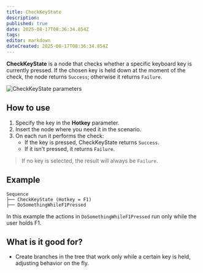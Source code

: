 ```yaml
---
title: CheckKeyState
description:
published: true
date: 2025-08-17T08:36:34.854Z
tags:
editor: markdown
dateCreated: 2025-08-17T08:36:34.854Z
---
```


**CheckKeyState** is a node that checks whether a specific keyboard key is currently pressed. If the chosen key is held down at the moment of the check, the node returns `Success`; otherwise it returns `Failure`.

![CheckKeyState parameters](https://s3.eyeauras.net/media/2025/08/EyeAuras_dfgmUF8kNg.png)

## How to use

1. Specify the key in the **Hotkey** parameter.
2. Insert the node where you need it in the scenario.
3. On each run it performs the check:
   - If the key is pressed, CheckKeyState returns `Success`.
   - If it isn't pressed, it returns `Failure`.
> If no key is selected, the result will always be `Failure`.

## Example
```
Sequence
├── CheckKeyState (Hotkey = F1)
├── DoSomethingWhileF1Pressed
```

In this example the actions in `DoSomethingWhileF1Pressed` run only while the user holds F1.

## What is it good for?
- Create branches in the tree that work only while a certain key is held, adjusting behavior on the fly.
